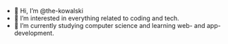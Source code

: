 - 👋 Hi, I’m @the-kowalski
- 👀 I’m interested in everything related to coding and tech.
- 🌱 I’m currently studying computer science and learning web- and app-development.

<!---
the-kowalski/the-kowalski is a ✨ special ✨ repository because its `README.md` (this file) appears on your GitHub profile.
You can click the Preview link to take a look at your changes.
--->
